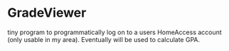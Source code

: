 # GradeViewer
tiny program to programmatically log on to a users HomeAccess account (only usable in my area). Eventually will be used to calculate GPA.  
